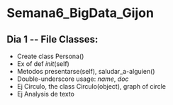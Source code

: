 # Semana6_BigData_Gijon

## Dia 1 -- File Classes:

- Create class Persona()
- Ex of def _init_(self)
- Metodos presentarse(self), saludar_a-alguien()
- Double-underscore usage: _name_, _doc_
- Ej Circulo, the class Circulo(object), graph of circle
- Ej Analysis de texto
